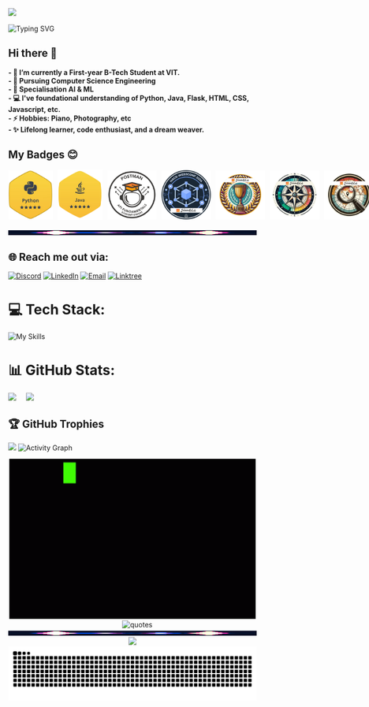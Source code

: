 <img src = "./Resources/banner.png" width="1100px">

![Typing SVG](https://readme-typing-svg.demolab.com?font=Fira+Code&weight=700&size=32&duration=2000&pause=0&color=F7F7F7&center=true&vCenter=true&multiline=true&width=1000&height=150&lines=Hi!+;I+am+Sameer+Prajapati.;+A+Passionate+coder+from+India!)

## Hi there 👋
<b>
- 🔭 I’m currently a First-year B-Tech Student at VIT. <br>
- 🌱 Pursuing Computer Science Engineering <br>
- 👯 Specialisation AI & ML <br>
- 💻 I've foundational understanding of Python, Java, Flask, HTML, CSS, Javascript, etc. <br>
- ⚡ Hobbies: Piano, Photography, etc <br>
- ✨ Lifelong learner, code enthusiast, and a dream weaver.
</b>

## My Badges 😊
<div style='display:flex; align-items:center; gap: 10px;' align='left'>
  <img src="./Resources/5-Star Python Hackerrank.png" width="90px" height="100px" />
  <img src="./Resources/java 5 star.png" width="91px" height="102px" />
  <img src="./Resources/Postman API Fundamentals Student Expert.png" width="100px" height="100px" />
  <img src="./Resources/Hack-Web3Conf 2024 Badge.png" width="100px" height="100px" />
  <img src="./Resources/5.png" width="100px" height="100px" />
  <img src="./Resources/1.png" width="100px" height="100px" />
  <img src="./Resources/2.png" width="100px" height="100px" />
  <!-- <img src="./Resources/3.png" width="100px" height="100px" /> -->
  <img src="./Resources/4.png" width="100px" height="100px" />
</div>

<br>

<img src="./Resources/Dynamic_bar.gif" width="1100" height="10" alt="End">

## 🌐 Reach me out via:
[![Discord](https://img.shields.io/badge/Discord-%237289DA.svg?logo=discord&logoColor=white)](https://discord.gg/dot_notsam) [![LinkedIn](https://img.shields.io/badge/LinkedIn-%230077B5.svg?logo=linkedin&logoColor=white)](https://linkedin.com/in/sameer-prajapati-vit) [![Email](https://custom-icon-badges.demolab.com/badge/Email-pink?logo=112-gmail_email_mail-512&logoColor=white)](mailto:sameerprajapati066@gmail.com) [![Linktree](https://custom-icon-badges.demolab.com/badge/Linktree-darkgreen.svg?logo=linktreesdf&logoColor=white)](https://linktr.ee/DotNotSam)


# 💻 Tech Stack:
![My Skills](https://skillicons.dev/icons?i=java,py,html,css,cpp,js,flask,markdown,regex,github,windows,vscode,pycharm,clion,vercel,netlify,figma,ae,ps,pr,matlab,notion,postman)


# 📊 GitHub Stats:
<span>
  
  ![](https://github-readme-stats.vercel.app/api?username=SamXop123&theme=ambient_gradient&hide_border=false&include_all_commits=true&count_private=true) &nbsp;&nbsp;&nbsp;
  ![](https://github-readme-stats.vercel.app/api/top-langs/?username=SamXop123&theme=ambient_gradient&layout=compact&langs_count=15)

</span>
<!--
[![](https://streak-stats.demolab.com?user=SamXop123&theme=ambient-gradient&hide_border=true)](https://git.io/streak-stats) -->

<!-- 
to rem Comment 
![](https://github-readme-streak-stats.herokuapp.com/?user=SamXop123&theme=ambient_gradient&hide_border=false)<br/><br/> -->

<!--![](https://github-readme-stats.vercel.app/api/top-langs/?username=SamXop123&theme=ambient_gradient&hide_border=false&include_all_commits=true&count_private=true&layout=compact) -->

## 🏆 GitHub Trophies
![](https://github-profile-trophy.vercel.app/?username=SamXop123&theme=tokyonight&no-frame=false&no-bg=true&margin-w=4)
![Activity Graph](https://github-readme-activity-graph.vercel.app/graph?username=SamXop123&theme=react-dark&hide_border=true)

<!-- 
<img src="https://github.com/SamXop123/SamXop123/blob/main/VUIexploration-ezgif.com-speed%20(1).gif" width="1000" height="10" alt="End"> 
-->

<div align="center">
  <img src="./Resources/EatCodeRepeat1.gif" alt="Coding.. Forever..." width="500">&nbsp;&nbsp;&nbsp;&nbsp;
  <img src="https://quotes-github-readme.vercel.app/api?type=vetical&theme=radical" width="300" alt="quotes">
</div>

<img src="./Resources/Dynamic_bar.gif" width="1000" height="10" alt="End">

<!-- [![](https://visitcount.itsvg.in/api?id=SamXop123&icon=5&color=1)](https://visitcount.itsvg.in) -->
<div align="center">
  <img src="https://profile-counter.glitch.me/SamXop123/count.svg?" start="1000" />
</div> 

<div align="center">
  <picture>
    <source media="(prefers-color-scheme: dark)" srcset="https://raw.githubusercontent.com/SamXop123/SamXop123/output/github-snake-dark.svg" />
    <source media="(prefers-color-scheme: light)" srcset="https://raw.githubusercontent.com/SamXop123/SamXop123/output/github-snake.svg" />
    <img alt="github-snake" src="https://raw.githubusercontent.com/SamXop123/SamXop123/output/github-snake.svg" />
  </picture>
<br>
</div> 

 <!-- <img alt="snake eating my contributions" src="https://raw.githubusercontent.com/SamXop123/SamXop123/output/github-contribution-grid-snake.svg" />
  ![snake gif](https://github.com/SamXop123/SamXop123/blob/output/github-contribution-grid-snake.gif) -->
